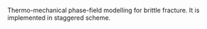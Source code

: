 Thermo-mechanical phase-field modelling for brittle fracture. It is implemented in staggered scheme.
